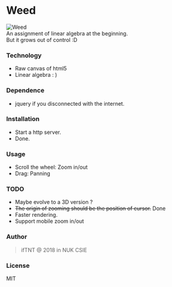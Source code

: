 Weed
======

![Weed](https://i.imgur.com/61mIVHT.png)  
An assignment of linear algebra at the beginning.  
But it grows out of control :D  

### Technology
* Raw canvas of html5
* Linear algebra : )

### Dependence
* jquery if you disconnected with the internet.

### Installation
* Start a http server.
* Done.

### Usage
* Scroll the wheel: Zoom in/out
* Drag: Panning

### TODO
* Maybe evolve to a 3D version ?
* ~~The origin of zooming should be the position of cursor.~~ Done
* Faster rendering.
* Support mobile zoom in/out

### Author
> ifTNT @ 2018 in NUK CSIE

### License
MIT
